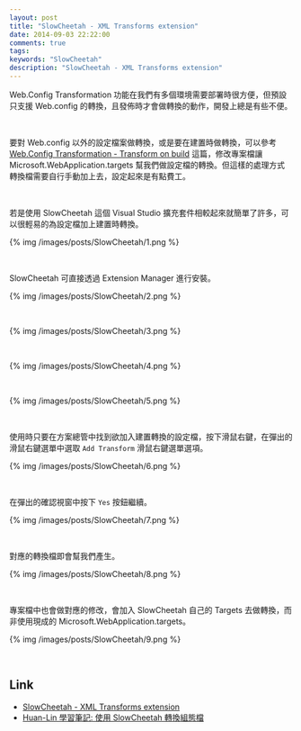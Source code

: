 ```yaml
---
layout: post
title: "SlowCheetah - XML Transforms extension"
date: 2014-09-03 22:22:00
comments: true
tags:  
keywords: "SlowCheetah"
description: "SlowCheetah - XML Transforms extension"
---
```


Web.Config Transformation 功能在我們有多個環境需要部署時很方便，但預設只支援 Web.config 的轉換，且發佈時才會做轉換的動作，開發上總是有些不便。  

<!-- More -->

<br/>

要對 Web.config 以外的設定檔案做轉換，或是要在建置時做轉換，可以參考 [Web.Config Transformation - Transform on build](http://larrynung.github.io/2014/07/07/web-dot-config-transformation-transform-on-build/) 這篇，修改專案檔讓 Microsoft.WebApplication.targets 幫我們做設定檔的轉換。但這樣的處理方式轉換檔需要自行手動加上去，設定起來是有點費工。  

</br>

若是使用 SlowCheetah 這個 Visual Studio 擴充套件相較起來就簡單了許多，可以很輕易的為設定檔加上建置時轉換。  

{% img /images/posts/SlowCheetah/1.png %}

<br/>


SlowCheetah 可直接透過 Extension Manager 進行安裝。  

{% img /images/posts/SlowCheetah/2.png %}

<br/>

{% img /images/posts/SlowCheetah/3.png %}

<br/>

{% img /images/posts/SlowCheetah/4.png %}

<br/>

{% img /images/posts/SlowCheetah/5.png %}

<br/>


使用時只要在方案總管中找到欲加入建置轉換的設定檔，按下滑鼠右鍵，在彈出的滑鼠右鍵選單中選取 `Add Transform` 滑鼠右鍵選單選項。  

{% img /images/posts/SlowCheetah/6.png %}

<br/>


在彈出的確認視窗中按下 `Yes` 按鈕繼續。  

{% img /images/posts/SlowCheetah/7.png %}

<br/>


對應的轉換檔即會幫我們產生。  

{% img /images/posts/SlowCheetah/8.png %}

<br/>


專案檔中也會做對應的修改，會加入 SlowCheetah 自己的 Targets 去做轉換，而非使用現成的 Microsoft.WebApplication.targets。  

{% img /images/posts/SlowCheetah/9.png %}

<br/>


Link
----
* [SlowCheetah - XML Transforms extension](http://visualstudiogallery.msdn.microsoft.com/69023d00-a4f9-4a34-a6cd-7e854ba318b5)
* [Huan-Lin 學習筆記: 使用 SlowCheetah 轉換組態檔](http://huan-lin.blogspot.com/2013/10/slowcheetah.html)
